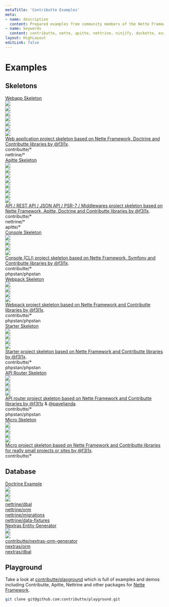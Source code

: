 ```yaml
---
metaTitle: 'Contributte Examples'
meta:
- name: description
  content: Prepared examples from community members of the Nette Framework
- name: keywords
  content: contributte, nette, apitte, nettrine, ninjify, dockette, examples, playground, demos
layout: HighLayout
editLink: false
---
```


# Examples

<h2>Skeletons</h2>

<div class="flex flex-wrap my-12">
  <div class="flex w-1/2">
    <a href="https://github.com/contributte/webapp-skeleton" target="_blank" class="block w-full rounded overflow-hidden shadow-lg p-4 m-2">
      <div class="font-bold text-center text-2xl">Webapp Skeleton</div>
      <div class="flex justify-around px-8 mt-4">
        <div class="flex items-center justify-center"><img src="https://avatars.githubusercontent.com/nette" loading="lazy" class="max-h-16"></div>
        <div class="flex items-center justify-center"><img src="https://avatars.githubusercontent.com/contributte" loading="lazy" class="max-h-16"></div>
        <div class="flex items-center justify-center"><img src="https://avatars.githubusercontent.com/nettrine" loading="lazy" class="max-h-16"></div>
        <div class="flex items-center justify-center"><img src="https://avatars.githubusercontent.com/ninjify" loading="lazy" class="max-h-16"></div>
        <div class="flex items-center justify-center"><img src="https://avatars.githubusercontent.com/phpstan" loading="lazy" class="max-h-16"></div>
        <div class="flex items-center justify-center"><img src="https://avatars.githubusercontent.com/mockery" loading="lazy" class="max-h-16"></div>
        <div class="flex items-center justify-center"><img src="https://avatars.githubusercontent.com/nelmio" loading="lazy" class="max-h-16"></div>
      </div>
      <div class="mt-4">
        <div class="text-gray-700 my-4">
          Web application project skeleton based on Nette Framework, Doctrine and Contributte libraries by <a class="underline" href="https://f3l1x.io">@f3l1x</a>.
        </div>
        <div class="flex flex-wrap -mx-1 -my-1 text-sm">
          <div class="bg-gray-200 mx-1 my-1 px-2 py-1 rounded">contributte/*</div>
          <div class="bg-gray-200 mx-1 my-1 px-2 py-1 rounded">nettrine/*</div>
        </div>
      </div>
    </a>
  </div>
  <div class="flex w-1/2">
    <a href="https://github.com/contributte/apitte-skeleton" target="_blank" class="block w-full rounded overflow-hidden shadow-lg p-4 m-2">
      <div class="font-bold text-center text-2xl">Apitte Skeleton</div>
      <div class="flex justify-around px-8 mt-4">
        <div class="flex items-center justify-center"><img src="https://avatars.githubusercontent.com/nette" loading="lazy" class="max-h-16"></div>
        <div class="flex items-center justify-center"><img src="https://avatars.githubusercontent.com/contributte" loading="lazy" class="max-h-16"></div>
        <div class="flex items-center justify-center"><img src="https://avatars.githubusercontent.com/apitte" loading="lazy" class="max-h-16"></div>
        <div class="flex items-center justify-center"><img src="https://avatars.githubusercontent.com/nettrine" loading="lazy" class="max-h-16"></div>
        <div class="flex items-center justify-center"><img src="https://avatars.githubusercontent.com/ninjify" loading="lazy" class="max-h-16"></div>
        <div class="flex items-center justify-center"><img src="https://avatars.githubusercontent.com/phpstan" loading="lazy" class="max-h-16"></div>
        <div class="flex items-center justify-center"><img src="https://avatars.githubusercontent.com/mockery" loading="lazy" class="max-h-16"></div>
        <div class="flex items-center justify-center"><img src="https://avatars.githubusercontent.com/nelmio" loading="lazy" class="max-h-16"></div>
      </div>
      <div class="mt-4">
        <div class="text-gray-700 my-4">
          API / REST API / JSON API / PSR-7 / Middlewares project skeleton based on Nette Framework, Apitte, Doctrine and Contributte libraries by <a class="underline" href="https://f3l1x.io">@f3l1x</a>.
        </div>
        <div class="flex flex-wrap -mx-1 -my-1 text-sm">
          <div class="bg-gray-200 mx-1 my-1 px-2 py-1 rounded">contributte/*</div>
          <div class="bg-gray-200 mx-1 my-1 px-2 py-1 rounded">nettrine/*</div>
          <div class="bg-gray-200 mx-1 my-1 px-2 py-1 rounded">apitte/*</div>
        </div>
      </div>
    </a>
  </div>
  <div class="flex w-1/2">
    <a href="https://github.com/contributte/console-skeleton" target="_blank" class="block w-full rounded overflow-hidden shadow-lg p-4 m-2">
      <div class="font-bold text-center text-2xl">Console Skeleton</div>
      <div class="flex justify-around px-8 mt-4">
        <div class="flex items-center justify-center"><img src="https://avatars.githubusercontent.com/nette" loading="lazy" class="max-h-16"></div>
        <div class="flex items-center justify-center"><img src="https://avatars.githubusercontent.com/contributte" loading="lazy" class="max-h-16"></div>
        <div class="flex items-center justify-center"><img src="https://avatars.githubusercontent.com/ninjify" loading="lazy" class="max-h-16"></div>
        <div class="flex items-center justify-center"><img src="https://avatars.githubusercontent.com/phpstan" loading="lazy" class="max-h-16"></div>
      </div>
      <div class="mt-4">
        <div class="text-gray-700 my-4">
          Console (CLI) project skeleton based on Nette Framework, Symfony and Contributte libraries by <a class="underline" href="https://f3l1x.io">@f3l1x</a>.
        </div>
        <div class="flex flex-wrap -mx-1 -my-1 text-sm">
          <div class="bg-gray-200 mx-1 my-1 px-2 py-1 rounded">contributte/*</div>
          <div class="bg-gray-200 mx-1 my-1 px-2 py-1 rounded">phpstan/phpstan</div>
        </div>
      </div>
    </a>
  </div>
  <div class="flex w-1/2">
    <a href="https://github.com/contributte/webpack-skeleton" target="_blank" class="block w-full rounded overflow-hidden shadow-lg p-4 m-2">
      <div class="font-bold text-center text-2xl">Webpack Skeleton</div>
      <div class="flex justify-around px-8 mt-4">
        <div class="flex items-center justify-center"><img src="https://avatars.githubusercontent.com/nette" loading="lazy" class="max-h-16"></div>
        <div class="flex items-center justify-center"><img src="https://avatars.githubusercontent.com/contributte" loading="lazy" class="max-h-16"></div>
        <div class="flex items-center justify-center"><img src="https://avatars.githubusercontent.com/ninjify" loading="lazy" class="max-h-16"></div>
        <div class="flex items-center justify-center"><img src="https://avatars.githubusercontent.com/phpstan" loading="lazy" class="max-h-16"></div>
      </div>
      <div class="mt-4">
        <div class="text-gray-700 my-4">
          Webpack project skeleton based on Nette Framework and Contributte libraries by <a class="underline" href="https://f3l1x.io">@f3l1x</a>.
        </div>
        <div class="flex flex-wrap -mx-1 -my-1 text-sm">
          <div class="bg-gray-200 mx-1 my-1 px-2 py-1 rounded">contributte/*</div>
          <div class="bg-gray-200 mx-1 my-1 px-2 py-1 rounded">phpstan/phpstan</div>
        </div>
      </div>
    </a>
  </div>
  <div class="flex w-1/2">
    <a href="https://github.com/contributte/starter-skeleton" target="_blank" class="block w-full rounded overflow-hidden shadow-lg p-4 m-2">
      <div class="font-bold text-center text-2xl">Starter Skeleton</div>
      <div class="flex justify-around px-8 mt-4">
        <div class="flex items-center justify-center"><img src="https://avatars.githubusercontent.com/nette" loading="lazy" class="max-h-16"></div>
        <div class="flex items-center justify-center"><img src="https://avatars.githubusercontent.com/contributte" loading="lazy" class="max-h-16"></div>
        <div class="flex items-center justify-center"><img src="https://avatars.githubusercontent.com/ninjify" loading="lazy" class="max-h-16"></div>
        <div class="flex items-center justify-center"><img src="https://avatars.githubusercontent.com/phpstan" loading="lazy" class="max-h-16"></div>
      </div>
      <div class="mt-4">
        <div class="text-gray-700 my-4">
          Starter project skeleton based on Nette Framework and Contributte libraries by <a class="underline" href="https://f3l1x.io">@f3l1x</a>.
        </div>
        <div class="flex flex-wrap -mx-1 -my-1 text-sm">
          <div class="bg-gray-200 mx-1 my-1 px-2 py-1 rounded">contributte/*</div>
          <div class="bg-gray-200 mx-1 my-1 px-2 py-1 rounded">phpstan/phpstan</div>
        </div>
      </div>
    </a>
  </div>
  <div class="flex w-1/2">
    <a href="https://github.com/contributte/api-router-skeleton" target="_blank" class="block w-full rounded overflow-hidden shadow-lg p-4 m-2">
      <div class="font-bold text-center text-2xl">API Router Skeleton</div>
      <div class="flex justify-around px-8 mt-4">
        <div class="flex items-center justify-center"><img src="https://avatars.githubusercontent.com/nette" loading="lazy" class="max-h-16"></div>
        <div class="flex items-center justify-center"><img src="https://avatars.githubusercontent.com/contributte" loading="lazy" class="max-h-16"></div>
        <div class="flex items-center justify-center"><img src="https://avatars.githubusercontent.com/ninjify" loading="lazy" class="max-h-16"></div>
        <div class="flex items-center justify-center"><img src="https://avatars.githubusercontent.com/phpstan" loading="lazy" class="max-h-16"></div>
      </div>
      <div class="mt-4">
        <div class="text-gray-700 my-4">
          API router project skeleton based on Nette Framework and Contributte libraries by <a class="underline" href="https://f3l1x.io">@f3l1x</a> & <a class="underline" href="https://paveljanda.com">@paveljanda</a>.
        </div>
        <div class="flex flex-wrap -mx-1 -my-1 text-sm">
          <div class="bg-gray-200 mx-1 my-1 px-2 py-1 rounded">contributte/*</div>
          <div class="bg-gray-200 mx-1 my-1 px-2 py-1 rounded">phpstan/phpstan</div>
        </div>
      </div>
    </a>
  </div>
  <div class="flex w-1/2">
    <a href="https://github.com/contributte/micro-skeleton" target="_blank" class="block w-full rounded overflow-hidden shadow-lg p-4 m-2">
      <div class="font-bold text-center text-2xl">Micro Skeleton</div>
      <div class="flex justify-around px-8 mt-4">
        <div class="flex items-center justify-center"><img src="https://avatars.githubusercontent.com/nette" loading="lazy" class="max-h-16"></div>
        <div class="flex items-center justify-center"><img src="https://avatars.githubusercontent.com/contributte" loading="lazy" class="max-h-16"></div>
        <div class="flex items-center justify-center"><img src="https://avatars.githubusercontent.com/ninjify" loading="lazy" class="max-h-16"></div>
        <div class="flex items-center justify-center"><img src="https://avatars.githubusercontent.com/phpstan" loading="lazy" class="max-h-16"></div>
      </div>
      <div class="mt-4">
        <div class="text-gray-700 my-4">
          Micro project skeleton based on Nette Framework and Contributte libraries for really small projects or sites by <a class="underline" href="https://f3l1x.io">@f3l1x</a>.
        </div>
        <div class="flex flex-wrap -mx-1 -my-1 text-sm">
          <div class="bg-gray-200 mx-1 my-1 px-2 py-1 rounded">contributte/*</div>
        </div>
      </div>
    </a>
  </div>
</div>

<h2>Database</h2>

<div class="flex flex-wrap my-12">
  <div class="flex w-1/3">
    <a href="https://github.com/planette/playground/tree/master/nettrine" target="_blank" class="block w-full rounded overflow-hidden shadow-lg p-4 m-2">
      <div class="font-bold text-center text-2xl">Doctrine Example</div>
      <div class="flex justify-around px-8 mt-4">
        <div class="flex items-center justify-center"><img src="https://avatars.githubusercontent.com/nette" loading="lazy" class="max-h-16"></div>
        <div class="flex items-center justify-center"><img src="https://avatars.githubusercontent.com/doctrine" loading="lazy" class="max-h-16"></div>
        <div class="flex items-center justify-center"><img src="https://avatars.githubusercontent.com/nettrine" loading="lazy" class="max-h-16"></div>
      </div>
      <div class="mt-4">
        <div class="flex flex-wrap -mx-1 -my-1 text-sm">
          <div class="bg-gray-200 mx-1 my-1 px-2 py-1 rounded">nettrine/dbal</div>
          <div class="bg-gray-200 mx-1 my-1 px-2 py-1 rounded">nettrine/orm</div>
          <div class="bg-gray-200 mx-1 my-1 px-2 py-1 rounded">nettrine/migrations</div>
          <div class="bg-gray-200 mx-1 my-1 px-2 py-1 rounded">nettrine/data-fixtures</div>
        </div>
      </div>
    </a>
  </div>
  <div class="flex w-1/3">
    <a href="https://github.com/planette/playground/tree/master/nextras-orm-generator" target="_blank" class="block w-full rounded overflow-hidden shadow-lg p-4 m-2">
      <div class="font-bold text-center text-2xl">Nextras Entity Generator</div>
      <div class="flex justify-around px-8 mt-4">
        <div class="flex items-center justify-center"><img src="https://avatars.githubusercontent.com/nextras" loading="lazy" class="max-h-16"></div>
        <div class="flex items-center justify-center"><img src="https://avatars.githubusercontent.com/contributte" loading="lazy" class="max-h-16"></div>
      </div>
      <div class="mt-4">
        <div class="flex flex-wrap -mx-1 -my-1 text-sm">
          <div class="bg-gray-200 mx-1 my-1 px-2 py-1 rounded">contributte/nextras-orm-generator</div>
          <div class="bg-gray-200 mx-1 my-1 px-2 py-1 rounded">nextras/orm</div>
          <div class="bg-gray-200 mx-1 my-1 px-2 py-1 rounded">nextras/dbal</div>
        </div>
      </div>
    </a>
  </div>
</div>

<h2>Playground</h2>

Take a look at [contributte/playground](https://github.com/contributte/playground) which is full of examples and demos including Contributte, Apitte, Nettrine and other packages for [Nette Framework](https://nette.org).

```sh
git clone git@github.com:contributte/playground.git
```